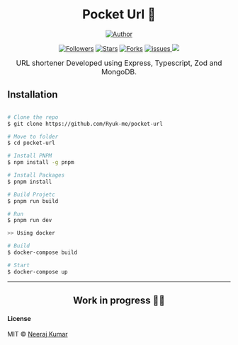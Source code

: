 <h1 align="center"> Pocket Url 🤏</h1>
<p align="center">
<a href="https://github.com/Ryuk-me"><img title="Author" src="https://img.shields.io/badge/Author-Ryuk--me-red.svg?style=for-the-badge&logo=github"></a>
</p>
<p align="center">
<a href="https://github.com/Ryuk-me"><img title="Followers" src="https://img.shields.io/github/followers/Ryuk-me?color=teal&style=flat-square"></a>
<a href="https://github.com/Ryuk-me/pocket-url/stargazers/"><img title="Stars" src="https://img.shields.io/github/stars/ryuk-me/pocket-url?color=brown&style=flat-square"></a>
<a href="https://github.com/Ryuk-me/pocket-url/network/members"><img title="Forks" src="https://img.shields.io/github/forks/ryuk-me/pocket-url?color=lightgrey&style=flat-square"></a>
<a href="https://github.com/Ryuk-me/pocket-url/issues"><img title="issues" src="https://img.shields.io/github/issues/Ryuk-me/pocket-url?style=flat-square">
</a>
<img src='https://visitor-badge.glitch.me/badge?page_id=ryuk-me.pocket-url'>
</p>
<a>

<p align="center">
<span style='font-size: 16px'>
    URL shortener Developed using Express, Typescript, Zod and MongoDB.
</p>

## Installation

```sh

# Clone the repo
$ git clone https://github.com/Ryuk-me/pocket-url

# Move to folder
$ cd pocket-url

# Install PNPM
$ npm install -g pnpm

# Install Packages
$ pnpm install

# Build Projetc
$ pnpm run build

# Run 
$ pnpm run dev

>> Using docker

# Build
$ docker-compose build

# Start
$ docker-compose up

```
---


<h2 align="center">Work in progress 👷🏻 </h2>

#### License

MIT © [Neeraj Kumar](https://github.com/ryuk-me)

